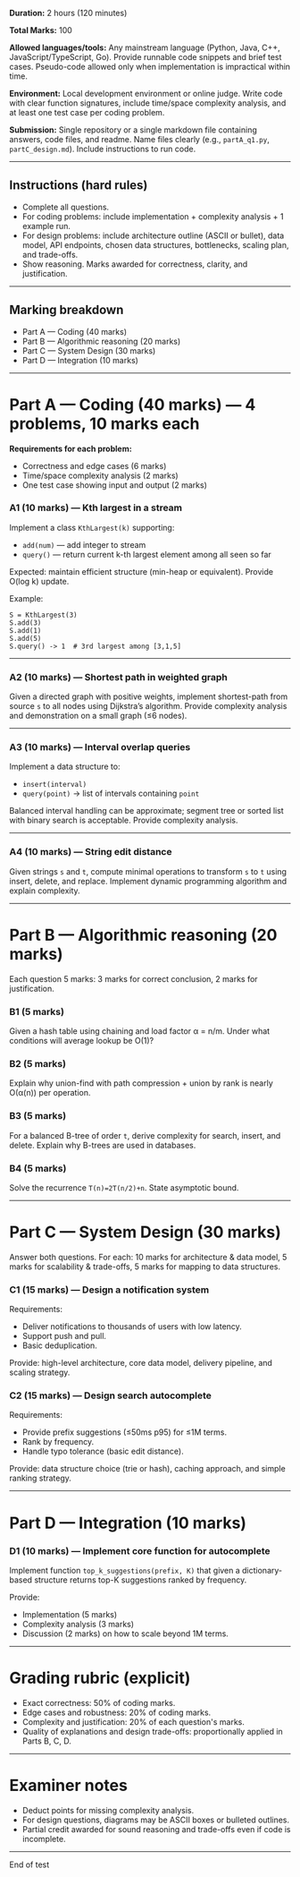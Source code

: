 **Duration:** 2 hours (120 minutes)

**Total Marks:** 100

**Allowed languages/tools:** Any mainstream language (Python, Java, C++, JavaScript/TypeScript, Go). Provide runnable code snippets and brief test cases. Pseudo-code allowed only when implementation is impractical within time.

**Environment:** Local development environment or online judge. Write code with clear function signatures, include time/space complexity analysis, and at least one test case per coding problem.

**Submission:** Single repository or a single markdown file containing answers, code files, and readme. Name files clearly (e.g., `partA_q1.py`, `partC_design.md`). Include instructions to run code.

---

## Instructions (hard rules)

* Complete all questions.
* For coding problems: include implementation + complexity analysis + 1 example run.
* For design problems: include architecture outline (ASCII or bullet), data model, API endpoints, chosen data structures, bottlenecks, scaling plan, and trade-offs.
* Show reasoning. Marks awarded for correctness, clarity, and justification.

---

## Marking breakdown

* Part A — Coding (40 marks)
* Part B — Algorithmic reasoning (20 marks)
* Part C — System Design (30 marks)
* Part D — Integration (10 marks)

---

# Part A — Coding (40 marks) — 4 problems, 10 marks each

**Requirements for each problem:**

* Correctness and edge cases (6 marks)
* Time/space complexity analysis (2 marks)
* One test case showing input and output (2 marks)

### A1 (10 marks) — Kth largest in a stream

Implement a class `KthLargest(k)` supporting:

* `add(num)` — add integer to stream
* `query()` — return current k-th largest element among all seen so far

Expected: maintain efficient structure (min-heap or equivalent). Provide O(log k) update.

Example:

```
S = KthLargest(3)
S.add(3)
S.add(1)
S.add(5)
S.query() -> 1  # 3rd largest among [3,1,5]
```

---

### A2 (10 marks) — Shortest path in weighted graph

Given a directed graph with positive weights, implement shortest-path from source `s` to all nodes using Dijkstra’s algorithm. Provide complexity analysis and demonstration on a small graph (≤6 nodes).

---

### A3 (10 marks) — Interval overlap queries

Implement a data structure to:

* `insert(interval)`
* `query(point)` -> list of intervals containing `point`

Balanced interval handling can be approximate; segment tree or sorted list with binary search is acceptable. Provide complexity analysis.

---

### A4 (10 marks) — String edit distance

Given strings `s` and `t`, compute minimal operations to transform `s` to `t` using insert, delete, and replace. Implement dynamic programming algorithm and explain complexity.

---

# Part B — Algorithmic reasoning (20 marks)

Each question 5 marks: 3 marks for correct conclusion, 2 marks for justification.

### B1 (5 marks)

Given a hash table using chaining and load factor α = n/m. Under what conditions will average lookup be O(1)?

### B2 (5 marks)

Explain why union-find with path compression + union by rank is nearly O(α(n)) per operation.

### B3 (5 marks)

For a balanced B-tree of order `t`, derive complexity for search, insert, and delete. Explain why B-trees are used in databases.

### B4 (5 marks)

Solve the recurrence `T(n)=2T(n/2)+n`. State asymptotic bound.

---

# Part C — System Design (30 marks)

Answer both questions. For each: 10 marks for architecture & data model, 5 marks for scalability & trade-offs, 5 marks for mapping to data structures.

### C1 (15 marks) — Design a notification system

Requirements:

* Deliver notifications to thousands of users with low latency.
* Support push and pull.
* Basic deduplication.

Provide: high-level architecture, core data model, delivery pipeline, and scaling strategy.

### C2 (15 marks) — Design search autocomplete

Requirements:

* Provide prefix suggestions (≤50ms p95) for ≤1M terms.
* Rank by frequency.
* Handle typo tolerance (basic edit distance).

Provide: data structure choice (trie or hash), caching approach, and simple ranking strategy.

---

# Part D — Integration (10 marks)

### D1 (10 marks) — Implement core function for autocomplete

Implement function `top_k_suggestions(prefix, K)` that given a dictionary-based structure returns top-K suggestions ranked by frequency.

Provide:

* Implementation (5 marks)
* Complexity analysis (3 marks)
* Discussion (2 marks) on how to scale beyond 1M terms.

---

# Grading rubric (explicit)

* Exact correctness: 50% of coding marks.
* Edge cases and robustness: 20% of coding marks.
* Complexity and justification: 20% of each question's marks.
* Quality of explanations and design trade-offs: proportionally applied in Parts B, C, D.

---

# Examiner notes

* Deduct points for missing complexity analysis.
* For design questions, diagrams may be ASCII boxes or bulleted outlines.
* Partial credit awarded for sound reasoning and trade-offs even if code is incomplete.

---

End of test
